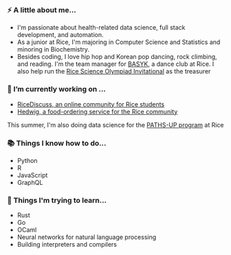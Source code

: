 ### ⚡ A little about me...

- I'm passionate about health-related data science, full stack development, and automation. 
- As a junior at Rice, I'm majoring in Computer Science and Statistics and minoring in Biochemistry.
- Besides coding, I love hip hop and Korean pop dancing, rock climbing, and reading. I'm the team manager for [BASYK](https://www.youtube.com/user/BASYKrice), a dance club at Rice. I also help run the [Rice Science Olympiad Invitational](http://ricesoaa.weebly.com/) as the treasurer
 
 ### 🔭 I’m currently working on ...

- [RiceDiscuss, an online community for Rice students](https://github.com/rice-apps/RiceDiscuss-backend)
- [Hedwig, a food-ordering service for the Rice community](https://github.com/rice-apps/HedwigUnified)

This summer, I'm also doing data science for the [PATHS-UP program](https://pathsup.org/) at Rice

### 📚 Things I know how to do...

- Python
- R
- JavaScript
- GraphQL

### 🌱 Things I'm trying to learn...

- Rust
- Go
- OCaml
- Neural networks for natural language processing
- Building interpreters and compilers

<!--
**Tyrubias/Tyrubias** is a ✨ _special_ ✨ repository because its `README.md` (this file) appears on your GitHub profile.

Here are some ideas to get you started:

- 🔭 I’m currently working on ...
- 🌱 I’m currently learning ...
- 👯 I’m looking to collaborate on ...
- 🤔 I’m looking for help with ...
- 💬 Ask me about ...
- 📫 How to reach me: ...
- 😄 Pronouns: ...
- ⚡ Fun fact: ...
-->
